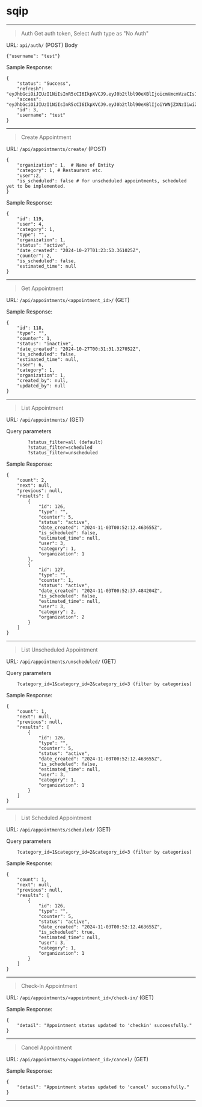 # sqip

------------------------------------------------------------------------------------------------
> Auth
Get auth token, Select Auth type as "No Auth"

URL: ```api/auth/``` (POST)
Body
```
{"username": "test"}
```

Sample Response:
```
{
    "status": "Success",
    "refresh": "eyJhbGciOiJIUzI1NiIsInR5cCI6IkpXVCJ9.eyJ0b2tlbl90eXBlIjoicmVmcmVzaCIsImV4cCI6MTczMDA3ODU5MywiaWF0IjoxNzI5OTkyMTkzLCJqdGkiOiI3ZGI2YzEyZGU2ZmQ0MTY1YjI1MDk0MjdkMDdiN2RjYiIsInVzZXJfaWQiOjN9.y7jA6YeAzXjOi0xmJ0VX9Vjj2mEV3WsbS3xiw0VL8zc",
    "access": "eyJhbGciOiJIUzI1NiIsInR5cCI6IkpXVCJ9.eyJ0b2tlbl90eXBlIjoiYWNjZXNzIiwiZXhwIjoxNzMwMTAwMTkzLCJpYXQiOjE3Mjk5OTIxOTMsImp0aSI6IjdlMjU2NDY5OWIzZjQ0ZmViNjFkNjZjMGNiYTNiMzQyIiwidXNlcl9pZCI6M30.ERsw_zENrK0ZkpUOb2wyQHFGJM7N9IW25tQyhdMKN58",
    "id": 3,
    "username": "test"
}
```


------------------------------------------------------------------------------------------------
> Create Appointment

URL: ```/api/appointments/create/``` (POST)
```
{
    "organization": 1,  # Name of Entity
    "category": 1, # Restaurant etc.
    "user":2,
    "is_scheduled": false # for unscheduled appointments, scheduled yet to be implemented.
}
```

Sample Response:
```
{
    "id": 119,
    "user": 4,
    "category": 1,
    "type": "",
    "organization": 1,
    "status": "active",
    "date_created": "2024-10-27T01:23:53.361025Z",
    "counter": 2,
    "is_scheduled": false,
    "estimated_time": null
}
```
------------------------------------------------------------------------------------------------

> Get Appointment

URL: ```/api/appointments/<appointment_id>/``` (GET)

Sample Response:
```
{
    "id": 118,
    "type": "",
    "counter": 1,
    "status": "inactive",
    "date_created": "2024-10-27T00:31:31.327052Z",
    "is_scheduled": false,
    "estimated_time": null,
    "user": 6,
    "category": 1,
    "organization": 1,
    "created_by": null,
    "updated_by": null
}
```
------------------------------------------------------------------------------------------------

> List Appointment

URL: ```/api/appointments/``` (GET)

Query parameters
```
        ?status_filter=all (default)
        ?status_filter=scheduled
        ?status_filter=unscheduled
```

Sample Response:
```
{
    "count": 2,
    "next": null,
    "previous": null,
    "results": [
        {
            "id": 126,
            "type": "",
            "counter": 5,
            "status": "active",
            "date_created": "2024-11-03T00:52:12.463655Z",
            "is_scheduled": false,
            "estimated_time": null,
            "user": 3,
            "category": 1,
            "organization": 1
        },
        {
            "id": 127,
            "type": "",
            "counter": 1,
            "status": "active",
            "date_created": "2024-11-03T00:52:37.484204Z",
            "is_scheduled": false,
            "estimated_time": null,
            "user": 3,
            "category": 2,
            "organization": 2
        }
    ]
}
```
------------------------------------------------------------------------------------------------

> List Unscheduled Appointment

URL: ```/api/appointments/unscheduled/``` (GET)

Query parameters
```
    ?category_id=1&category_id=2&category_id=3 (filter by categories)
```

Sample Response:
```
{
    "count": 1,
    "next": null,
    "previous": null,
    "results": [
        {
            "id": 126,
            "type": "",
            "counter": 5,
            "status": "active",
            "date_created": "2024-11-03T00:52:12.463655Z",
            "is_scheduled": false,
            "estimated_time": null,
            "user": 3,
            "category": 1,
            "organization": 1
        }
    ]
}
```
------------------------------------------------------------------------------------------------

> List Scheduled Appointment

URL: ```/api/appointments/scheduled/``` (GET)

Query parameters
```
    ?category_id=1&category_id=2&category_id=3 (filter by categories)
```

Sample Response:
```
{
    "count": 1,
    "next": null,
    "previous": null,
    "results": [
        {
            "id": 126,
            "type": "",
            "counter": 5,
            "status": "active",
            "date_created": "2024-11-03T00:52:12.463655Z",
            "is_scheduled": true,
            "estimated_time": null,
            "user": 3,
            "category": 1,
            "organization": 1
        }
    ]
}
```
------------------------------------------------------------------------------------------------

> Check-In Appointment

URL: ```/api/appointments/<appointment_id>/check-in/``` (GET)


Sample Response:
```
{
    "detail": "Appointment status updated to 'checkin' successfully."
}
```
------------------------------------------------------------------------------------------------

> Cancel Appointment

URL: ```/api/appointments/<appointment_id>/cancel/``` (GET)


Sample Response:
```
{
    "detail": "Appointment status updated to 'cancel' successfully."
}
```
------------------------------------------------------------------------------------------------